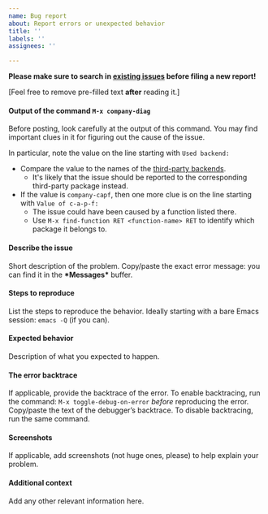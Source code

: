 ```yaml
---
name: Bug report
about: Report errors or unexpected behavior
title: ''
labels: ''
assignees: ''

---
```


**Please make sure to search in [existing issues](https://github.com/company-mode/company-mode/issues?q=) before filing a new report!**

[Feel free to remove pre-filled text **after** reading it.]

#### Output of the command `M-x company-diag`
Before posting, look carefully at the output of this command.
You may find important clues in it for figuring out the cause of the issue.

In particular, note the value on the line starting with `Used backend:`
- Compare the value to the names of the [third-party backends](https://github.com/company-mode/company-mode/wiki/Third-Party-Packages).
  -  It's likely that the issue should be reported to the corresponding third-party package instead.
- If the value is `company-capf`, then one more clue is on the line starting with `Value of c-a-p-f:`
  -  The issue could have been caused by a function listed there.
  -  Use `M-x find-function RET <function-name> RET` to identify which package it belongs to.

#### Describe the issue
Short description of the problem.
Copy/paste the exact error message: you can find it in the **\*Messages\*** buffer.

#### Steps to reproduce
List the steps to reproduce the behavior. Ideally starting with a bare Emacs session: `emacs -Q` (if you can).

#### Expected behavior
Description of what you expected to happen.

#### The error backtrace
If applicable, provide the backtrace of the error.
To enable backtracing, run the command: `M-x toggle-debug-on-error` *before* reproducing the error.
Copy/paste the text of the debugger’s backtrace. To disable backtracing, run the same command.

#### Screenshots
If applicable, add screenshots (not huge ones, please) to help explain your problem.

#### Additional context
Add any other relevant information here.
